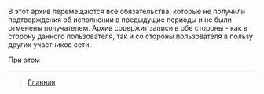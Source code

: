 В этот архив перемещаются все обязательства, которые не получили подтверждения об исполнении в предыдущие периоды и не были отменены получателем. Архив содержит записи в обе стороны - как в сторону данного пользователя, так и со стороны пользователя в пользу других участников сети. 

При этом 

---
> [Главная](../index.md)
